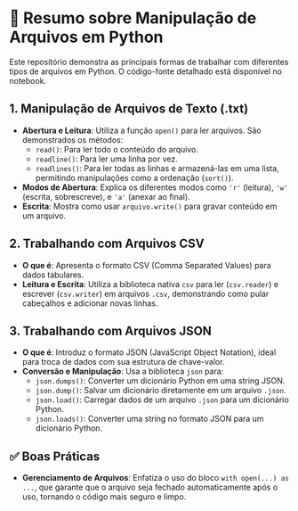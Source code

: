 # 📂 Resumo sobre Manipulação de Arquivos em Python

Este repositório demonstra as principais formas de trabalhar com diferentes tipos de arquivos em Python. O código-fonte detalhado está disponível no notebook.

## 1. Manipulação de Arquivos de Texto (.txt)

-   **Abertura e Leitura**: Utiliza a função `open()` para ler arquivos. São demonstrados os métodos:
    -   `read()`: Para ler todo o conteúdo do arquivo.
    -   `readline()`: Para ler uma linha por vez.
    -   `readlines()`: Para ler todas as linhas e armazená-las em uma lista, permitindo manipulações como a ordenação (`sort()`).
-   **Modos de Abertura**: Explica os diferentes modos como `'r'` (leitura), `'w'` (escrita, sobrescreve), e `'a'` (anexar ao final).
-   **Escrita**: Mostra como usar `arquivo.write()` para gravar conteúdo em um arquivo.

## 2. Trabalhando com Arquivos CSV

-   **O que é**: Apresenta o formato CSV (Comma Separated Values) para dados tabulares.
-   **Leitura e Escrita**: Utiliza a biblioteca nativa `csv` para ler (`csv.reader`) e escrever (`csv.writer`) em arquivos `.csv`, demonstrando como pular cabeçalhos e adicionar novas linhas.

## 3. Trabalhando com Arquivos JSON

-   **O que é**: Introduz o formato JSON (JavaScript Object Notation), ideal para troca de dados com sua estrutura de chave-valor.
-   **Conversão e Manipulação**: Usa a biblioteca `json` para:
    -   `json.dumps()`: Converter um dicionário Python em uma string JSON.
    -   `json.dump()`: Salvar um dicionário diretamente em um arquivo `.json`.
    -   `json.load()`: Carregar dados de um arquivo `.json` para um dicionário Python.
    -   `json.loads()`: Converter uma string no formato JSON para um dicionário Python.

## ✅ Boas Práticas

-   **Gerenciamento de Arquivos**: Enfatiza o uso do bloco `with open(...) as ...`, que garante que o arquivo seja fechado automaticamente após o uso, tornando o código mais seguro e limpo.
